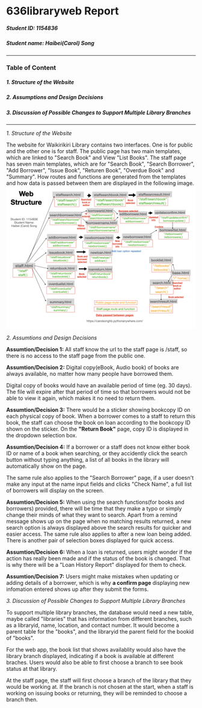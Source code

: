 # 636libraryweb Report
##### Student ID: 1154836
##### Student name: Haibei(Carol) Song

--------------------------------------------------------

### Table of Content
##### 1. Structure of the Website
##### 2. Assumptions and Design Decisions
##### 3. Discussion of Possible Changes to Support Multiple Library Branches

--------------------------------------------------------
*1. Structure of the Website*   
   
The website for Waikirikiri Library contains two interfaces. One is for
public and the other one is for staff. 
The public page has two main templates, which are linked to "Search Book" and View "List Books".
The staff page has seven main templates, which are for "Search Book", "Search Borrower", "Add Borrower", "Issue Book", "Returen Book", "Overdue Book" and "Summary".
How routes and functions are generated from the templates and how data is passed between them are displayed in the following image.
![This is an image](/structure.001.jpeg)

*2. Assumtions and Design Decisions*  
   
**Assumtion/Decision 1:** All staff know the url to the staff page is /staff, so there is no access to the staff page from the public one. 
    
**Assumtion/Decision 2:** Digital copy(eBook, Audio book) of books are always available, no matter how many people have borrowed them. 
    
Digital copy of books would have an available period of time (eg. 30 days). The file will expire after that period of time so that borrowers would not be able to view it again, which makes it no need to return them.  
   
**Assumtion/Decision 3:** There would be a sticker showing bookcopy ID on each physical copy of book. When a borrower comes to a staff to return this book, the staff can choose the book on loan according to the bookcopy ID shown on the sticker. On the **"Return Book"** page, copy ID is displayed in the dropdown selection box.    
   
**Assumtion/Decision 4:**  If a borrower or a staff does not know either book ID or name of a book when searching, or they accidently click the search button without typing anything, a list of all books in the library will automatically show on the page.     
   
The same rule also applies to the "Search Borrower" page, if a user doesn't make any input at the name input fields and clicks "Check Name", a full list of borrowers will display on the screen. 
    
**Assumtion/Decision 5:**  When using the search functions(for books and borrowers) provided, there will be time that they make a typo or simply change their minds of what they want to search. Apart from a remind message shows up on the page when no matching results returned, a new search option is always displayed above the search results for quicker and easier access.
The same rule also applies to after a new loan being added. There is another pair of selection boxes displayed for quick access.  
  
**Assumtion/Decision 6:**  When a loan is returned, users might wonder if the action has really been made and if the status of the book is changed. That is why there will be a "Loan History Report" displayed for them to check.  
     
**Assumtion/Decision 7:**  Users might make mistakes when updating or adding details of a borrower, which is why **a confirm page** displaying new infomation entered shows up after they submit the forms.   
      
      
*3. Discussion of Possible Changes to Support Multiple Library Branches*   
   
To support multiple library branches, the database would need a new table, maybe called "libraries" that has information from different branches, such as a libraryid, name, location, and contact number. It would become a parent table for the "books", and the libraryid the parent field for the bookid of "books".  
  
For the web app, the book list that shows availablity would also have the library branch displayed, indicating if a book is available at different braches. Users would also be able to first choose a branch to see book status at that library.
  
At the staff page, the staff will first choose a branch of the library that they would be working at. If the branch is not chosen at the start, when a staff is working on issuing books or returning, they will be reminded to choose a branch then.